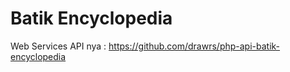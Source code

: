 # Batik Encyclopedia
<p>Web Services API nya :&nbsp;<a href="https://github.com/drawrs/php-api-batik-encyclopedia">https://github.com/drawrs/php-api-batik-encyclopedia</a></p>

<p>
	<br>
</p>
